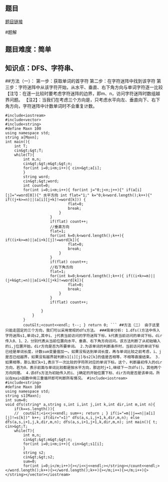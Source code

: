 ## 题目
[题目链接](https://www.nowcoder.com/practice/8fb1e165abcb4b709d5a2f0ba759d0a6?tpId=182&tqId=117516&sourceUrl=/exam/oj&channenl=wgithub&fromPut=wgithub)

#题解

## 题目难度：简单

## 知识点：DFS、字符串、

##方法（一）：
第一步：获取单词的首字符
第二步：在字符迷阵中找到该字符
第三步：字符迷阵中从该字符开始，从水平、垂直、右下角方向与单词字符逐一比较
【注1】：在逐一比较时要考虑字符迷阵的边界，即m、n，访问字符迷阵时数组越界问题。
【注2】：当我们在考虑三个方向是，只考虑水平向左、垂直向下、右下角方向，字符迷阵中计数单词时不会重复计数。

```
#include<iostream>
#include<vector>
#include<string>
#define Maxn 100 
using namespace std;
string a[Maxn];
int main(){
	int T;
	cin&gt;&gt;T;
	while(T){
		int m,n;
		cin&gt;&gt;m&gt;&gt;n;
		for(int i=0;i<m;i++){ cin>&gt;a[i];
		}
		string word;
		cin&gt;&gt;word;
		int count=0;
		for(int i=0;i<m;i++){ for(int j="0;j<n;j++){" if(a[i][j]="=word[0]){" 水平方向 int flat="1;" k="0;k<word.length();k++){" if((j+k>=n)||(a[i][j+k]!=word[k])) {
							flat=0;
							break;
						}
					} 
					if(flat) count++;
					//垂直方向 
					flat=1;
					for(int k=0;k<word.length();k++){ if((i+k>=m)||a[i+k][j]!=word[k]){
							flat=0;
							break;
						}
					} 
					if(flat) count++;
					//右下角方向
					flat=1;
					for(int k=0;k<word.length();k++){ if((i+k>=m)||(j+k&gt;=n)||a[i+k][j+k]!=word[k]){
							flat=0;
							break;
						}
					} 
					if(flat) count++;
					
				}
			}
		}
		cout&lt;<count<<endl; t--; } return 0; ``` ##方法（二） 由于这里只能走固定的三个方向，我们可以采用常规的dfs方法。 ###简单分析: 1.dfs()方法中传入字符迷阵s1,单词s2,其中i、j代表当前访问的字符迷阵下标，k代表当前访问的单词下标。dir传入0、1、2，分别代表从当前位置向水平、垂直、右下角方向访问。该方法判断了从初始输入的i,j位置开始，dir方向是否为所要单词。 2.为该单词的判断条件时，当前访问的单词下标已经是单词长度，计数sum变量值加一。如果没有达到单词长度，再与单词比较之前考虑，i、j是否已经越界，如果没有越界就判断s1[i][j]与s2[k]的值是否相等，不相等直接结束。 3.如果相等，那么我们k+1,表示下一次比较的字符所对应的单词下标。这个，判断最初传入的dir方向，若为0，表示前面与单词比较都是按水平方向，那这时j+1,继续下一次dfs()。其他两个方向同理。 4.该dfs方法为初始传入的i、j确定的开始位置下标、dir方向是否是该单词。所以在main函数中用三重循环即可判断所有情况。 #include<iostream>
#include<string>
#define Maxn 100
using namespace std;
string s1[Maxn];
int sum=0;
void dfs(string* a,string s,int i,int j,int k,int dir,int m,int n){
    if(k==s.length()){
    //	cout&lt;<i<<j<<endl; sum++; return ; } if(i="=m||j==n||a[i][j]!=s[k])" k++; if(dir="=1)" dfs(a,s,i,j+1,k,dir,m,n); else dfs(a,s,i+1,j,k,dir,m,n); dfs(a,s,i+1,j+1,k,dir,m,n); int main(){ t; cin>&gt;T;
	while(T){
		int m,n;
		cin&gt;&gt;m&gt;&gt;n;
		for(int i=0;i<m;i++){ cin>&gt;s1[i];
		}
		string s2;
		cin&gt;&gt;s2;
		sum=0;
        for(int i=0;i</m;i++){></i<<j<<endl;></string></count<<endl;></word.length();k++){></word.length();k++){></m;i++){></m;i++){></string></vector></iostream>